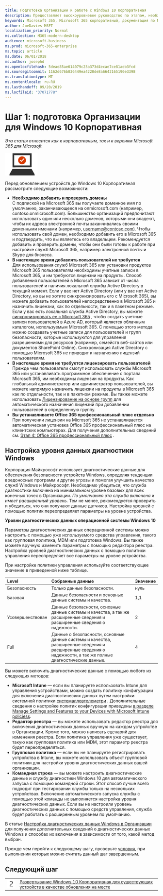 ```yaml
---
title: Подготовка Организации к работе с Windows 10 Корпоративная
description: Предоставляет высокоуровневое руководство по этапам, необходимым для развертывания Windows 10 Корпоративная на компьютерах в составе Microsoft 365 корпоративный.
keywords: Microsoft 365, Microsoft 365 корпоративный, документация по Microsoft 365, Windows 10 Корпоративная, развертывание
author: JoeDavies-MSFT
localization_priority: Normal
ms.collection: M365-modern-desktop
audience: microsoft-business
ms.prod: microsoft-365-enterprise
ms.topic: article
ms.date: 06/01/2018
ms.author: josephd
ms.openlocfilehash: 5deae85ae614079c23a373d4ecae7ce81aeb3fcd
ms.sourcegitcommit: 1162d676b036449ea4220de8a6642165190e3398
ms.translationtype: MT
ms.contentlocale: ru-RU
ms.lasthandoff: 09/20/2019
ms.locfileid: "37071778"
---
```

# <a name="step-1-prepare-your-organization-for-windows-10-enterprise"></a>Шаг 1: подготовка Организации для Windows 10 Корпоративная

*Эта статья относится как к корпоративным, так и к версиям Microsoft 365 для Microsoft*

![](./media/deploy-foundation-infrastructure/win10enterprise_icon-small.png)

Перед обновлением устройств до Windows 10 Корпоративная рассмотрите следующие возможности:

- **Необходимо добавить и проверить домены** <br>
  С подпиской на Microsoft 365 вы получаете доменное имя по умолчанию, заканчивающееся на onmicrosoft.com (например, contoso.onmicrosoft.com). Большинство организаций предпочитают использовать один или несколько доменов, которыми они владеют, чтобы их адреса электронной почты заканчивались своими доменными именами (например, username@contoso.com). Чтобы использовать свой домен, необходимо добавить его в Microsoft 365 и подтвердить, что вы являетесь его владельцем. Рекомендуется добавить и проверить домены, чтобы они были готовы к работе при настройке служб Microsoft 365, например электронной почты и Skype для бизнеса.
- **В настоящее время добавлять пользователей не требуется** <br>
  Для использования служб Microsoft 365 или установки продуктов Microsoft 365 пользователям необходимы учетные записи в Microsoft 365, и им требуются лицензии на продукты. Способ добавления пользователей в Microsoft 365 зависит от числа пользователей и наличия локальной службы Active Directory в текущий момент. Если у вас нет Active Directory (или у вас нет Active Directory, но вы не хотите синхронизировать его с Microsoft 365), вы можете добавить пользователей непосредственно в Microsoft 365 и назначить лицензии, как по отдельности, так и в пакетном режиме. <br>
  Если у вас есть локальная служба Active Directory, вы можете [синхронизировать ее с Microsoft 365](identity-add-user-accounts.md#identity-sync) , чтобы создать учетные записи пользователей в Azure AD, который является облачным каталогом, используемым Microsoft 365. С помощью этого метода можно создавать учетные записи для пользователей и групп безопасности, которые используются для управления разрешениями для ресурсов (например, семейств веб-сайтов или документов SharePoint Online). Синхронизация Active Directory с помощью Microsoft 365 не приводит к назначению лицензий пользователям.
- **В настоящее время не требуется лицензировать пользователей** <br>
  Прежде чем пользователи смогут использовать службы Microsoft 365 или устанавливать программное обеспечение с портала Microsoft 365, им необходимы лицензии на продукты. Как глобальный администратор или администратор пользователей, вы можете напрямую назначить лицензии на продукты в Microsoft 365 как по отдельности, так и в пакетном режиме. Вы также можете использовать [Лицензирование на основе групп](identity-use-group-management.md#identity-group-license) для автоматического назначения лицензий при добавлении пользователей в определенную группу. 
- **Вы устанавливаете Office 365 профессиональный плюс отдельно** <br>
  При получении лицензии на Microsoft 365 не устанавливается автоматическая установка Office 365 профессиональный плюс на клиентских компьютерах. Для получения дополнительных сведений см. [Этап 4: Office 365 профессиональный плюс](office365proplus-infrastructure.md) . 

## <a name="set-windows-diagnostics-data-level"></a>Настройка уровня данных диагностики Windows

Корпорация Майкрософт использует диагностические данные для обеспечения безопасности устройств Windows, определяя тенденции вредоносных программ и другие угрозы и помогая улучшить качество служб Windows и Майкрософт. Необходимо убедиться, что служба диагностики включена на минимальном уровне базовых для всех конечных точек в Организации. *По умолчанию эта служба включена и имеет расширенный уровень.* Тем не менее, рекомендуется проверить и убедиться, что они получают данные датчиков. Настройка уровней с помощью политик переопределяет параметры на уровне устройства. 

**Уровни диагностических данных операционной системы Windows 10**

Параметры диагностических данных операционной системы можно настроить с помощью уже используемого средства управления, такого как групповая политика, MDM или подготовка Windows. Вы также можете вручную изменить параметры с помощью редактора реестра. Настройка уровней диагностических данных с помощью политики управления переопределяет все параметры на уровне устройства.

При настройке политики управления используйте соответствующее значение в приведенной ниже таблице.

| Level | Собранные данные | Значение |
|:--- |:--- |:--- |
| Безопасность | Только данные безопасности. | нуль |
| Базовая | Данные безопасности и основные данные системы и качества. | 1,1 |
| Усовершенствован | Данные безопасности, основные данные системы и качества, а так же расширенные сведения и расширенные сведения о надежности. | 2 |
| Full | Данные о безопасности, основные данные системы и качества, расширенные сведения и расширенные сведения о надежности, а так же полные диагностические данные. | 4 |

Вы можете включить диагностические данные с помощью любого из следующих методов:

* **Microsoft Intune** — если вы планируете использовать Intune для управления устройствами, можно создать политику конфигурации для включения диагностических данных путем настройки системной политики <a href="https://docs.microsoft.com/windows/client-management/mdm/policy-csp-system#system-allowtelemetry" target="blank">системалловтелеметри</a> . Дополнительные сведения о настройке политик конфигурации приведены [в разделе Manage Settings and Features to your Devices with Microsoft Intune policiess](https://aka.ms/intuneconfigpolicies).
* **Редактор реестра** — вы можете использовать редактор реестра для включения диагностических данных вручную на каждом устройстве в Организации. Кроме того, можно написать сценарий для изменения реестра. Если политика управления уже существует, такую как групповая политика или MDM, этот параметр реестра будет переопределяться.
* **Групповая политика** — если вы не планируете регистрировать устройства в Intune, вы можете использовать объект групповой политики для настройки уровня диагностических данных вашей организации.
* **Командная строка** — вы можете настроить диагностические данные и службу диагностики Windows 10 для автоматического запуска с помощью командной строки. Этот способ лучше всего подходит при тестировании службы только на нескольких устройствах. Включение автоматического запуска службы с помощью этой команды не выполняется настройка уровня диагностических данных. Если вы не настроили уровень диагностических данных с помощью средств управления, служба будет работать с расширенным уровнем по умолчанию.

В статье [Настройка диагностических данных Windows в Организации](https://docs.microsoft.com/windows/configuration/configure-windows-diagnostic-data-in-your-organization) для получения дополнительных сведений о диагностических данных Windows и способах их включения в зависимости от того, какой метод выбран.

Прежде чем перейти к следующему шагу, проверьте [условия](windows10-exit-criteria.md#crit-windows10-step1), при выполнении которых можно считать данный шаг завершенным.

## <a name="next-step"></a>Следующий шаг

|||
|:-------|:-----|
|![](./media/stepnumbers/Step2.png)| [Развертывание Windows 10 Корпоративная для существующих устройств в качестве обновления на месте](windows10-deploy-inplaceupgrade.md) |






